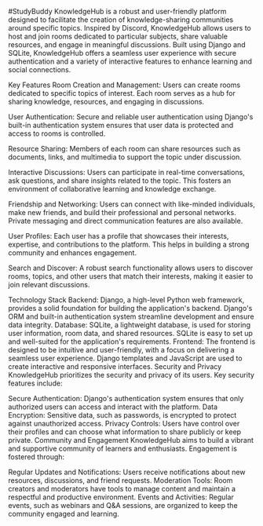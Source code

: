 #StudyBuddy KnowledgeHub is a robust and user-friendly platform designed to facilitate the creation of knowledge-sharing communities around specific topics. Inspired by Discord, KnowledgeHub allows users to host and join rooms dedicated to particular subjects, share valuable resources, and engage in meaningful discussions. Built using Django and SQLite, KnowledgeHub offers a seamless user experience with secure authentication and a variety of interactive features to enhance learning and social connections.

Key Features
Room Creation and Management: Users can create rooms dedicated to specific topics of interest. Each room serves as a hub for sharing knowledge, resources, and engaging in discussions.

User Authentication: Secure and reliable user authentication using Django's built-in authentication system ensures that user data is protected and access to rooms is controlled.

Resource Sharing: Members of each room can share resources such as documents, links, and multimedia to support the topic under discussion.

Interactive Discussions: Users can participate in real-time conversations, ask questions, and share insights related to the topic. This fosters an environment of collaborative learning and knowledge exchange.

Friendship and Networking: Users can connect with like-minded individuals, make new friends, and build their professional and personal networks. Private messaging and direct communication features are also available.

User Profiles: Each user has a profile that showcases their interests, expertise, and contributions to the platform. This helps in building a strong community and enhances engagement.

Search and Discover: A robust search functionality allows users to discover rooms, topics, and other users that match their interests, making it easier to join relevant discussions.

Technology Stack
Backend: Django, a high-level Python web framework, provides a solid foundation for building the application's backend. Django's ORM and built-in authentication system streamline development and ensure data integrity.
Database: SQLite, a lightweight database, is used for storing user information, room data, and shared resources. SQLite is easy to set up and well-suited for the application's requirements.
Frontend: The frontend is designed to be intuitive and user-friendly, with a focus on delivering a seamless user experience. Django templates and JavaScript are used to create interactive and responsive interfaces.
Security and Privacy
KnowledgeHub prioritizes the security and privacy of its users. Key security features include:

Secure Authentication: Django's authentication system ensures that only authorized users can access and interact with the platform.
Data Encryption: Sensitive data, such as passwords, is encrypted to protect against unauthorized access.
Privacy Controls: Users have control over their profiles and can choose what information to share publicly or keep private.
Community and Engagement
KnowledgeHub aims to build a vibrant and supportive community of learners and enthusiasts. Engagement is fostered through:

Regular Updates and Notifications: Users receive notifications about new resources, discussions, and friend requests.
Moderation Tools: Room creators and moderators have tools to manage content and maintain a respectful and productive environment.
Events and Activities: Regular events, such as webinars and Q&A sessions, are organized to keep the community engaged and learning.
